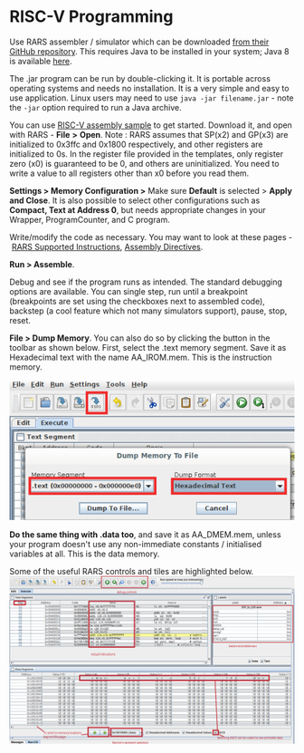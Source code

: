 # RISC-V Programming

Use RARS assembler / simulator which can be downloaded [from their GitHub repository](https://github.com/TheThirdOne/rars/releases/tag/continuous). This requires Java to be installed in your system; Java 8 is available [here](https://java.com/en/download/).

The .jar program can be run by double-clicking it. It is portable across operating systems and needs no installation. It is a very simple and easy to use application. Linux users may need to use `java -jar filename.jar` - note the `-jar` option required to run a Java archive. 

You can use [RISC-V assembly sample](../code_templates/Asst_01/DIP_to_LED.asm) to get started. Download it, and open with RARS - **File** **\>** **Open**. Note : RARS assumes that SP(x2) and GP(x3) are initialized to 0x3ffc and 0x1800 respectively, and other registers are initialized to 0s. In the register file provided in the templates, only register zero (x0) is guaranteed to be 0, and others are uninitialized. You need to write a value to all registers other than x0 before you read them.

**Settings > Memory Configuration >** Make sure **Default** is selected > **Apply and Close**.
It is also possible to select other configurations such as **Compact, Text at Address 0**, but needs appropriate changes in your Wrapper, ProgramCounter, and C program.

Write/modify the code as necessary. You may want to look at these pages - [RARS Supported Instructions](https://github.com/TheThirdOne/rars/wiki/Supported-Instructions), [Assembly Directives](https://github.com/TheThirdOne/rars/wiki/Assembler-Directives).

**Run > Assemble**.

Debug and see if the program runs as intended. The standard debugging options are available. You can single step, run until a breakpoint (breakpoints are set using the checkboxes next to assembled code), backstep (a cool feature which not many simulators support), pause, stop, reset.

**File > Dump Memory**. You can also do so by clicking the button in the toolbar as shown below. First, select the .text memory segment. Save it as Hexadecimal text with the name AA_IROM.mem. This is the instruction memory.

![Memory Dump Example](mem_dump.png)

**Do the same thing with .data too**, and save it as AA_DMEM.mem, unless your program doesn't use any non-immediate constants / initialised variables at all. This is the data memory.

Some of the useful RARS controls and tiles are highlighted below.
![RARS Features](rars_features.png)